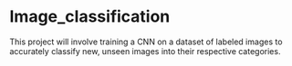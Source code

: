 # Image_classification
This project will involve training a CNN on a dataset of labeled images to accurately classify new, unseen images into their respective categories.

